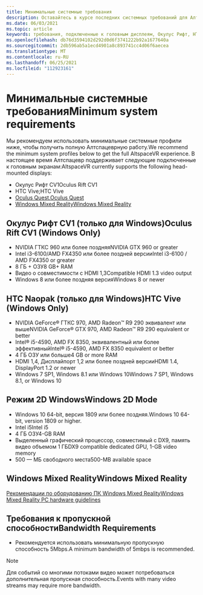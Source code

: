 ```yaml
---
title: Минимальные системные требования
description: Оставайтесь в курсе последних системных требований для Алтспацевр на дисплеях, подключенных к Head, Окулус Рифт и HTC Naopak.
ms.date: 06/03/2021
ms.topic: article
keywords: требования, подключенные к головным дисплеям, Окулус Рифт, HTC naopak, 2D-режим Windows
ms.openlocfilehash: db76d3594102d292d0d6f3741222b92a1677640a
ms.sourcegitcommit: 2db596ab5a1ecd4901a8c893741cc4d06f6aecea
ms.translationtype: MT
ms.contentlocale: ru-RU
ms.lasthandoff: 06/25/2021
ms.locfileid: "112923161"
---
```

# <a name="minimum-system-requirements"></a><span data-ttu-id="a8d9b-104">Минимальные системные требования</span><span class="sxs-lookup"><span data-stu-id="a8d9b-104">Minimum system requirements</span></span>

<span data-ttu-id="a8d9b-105">Мы рекомендуем использовать минимальные системные профили ниже, чтобы получить полную Алтспацеврную работу.</span><span class="sxs-lookup"><span data-stu-id="a8d9b-105">We recommend the minimum system profiles below to get the full AltspaceVR experience.</span></span> <span data-ttu-id="a8d9b-106">В настоящее время Алтспацевр поддерживает следующие подключенные к головным экранам:</span><span class="sxs-lookup"><span data-stu-id="a8d9b-106">AltspaceVR currently supports the following head-mounted displays:</span></span>

* <span data-ttu-id="a8d9b-107">Окулус Рифт CV1</span><span class="sxs-lookup"><span data-stu-id="a8d9b-107">Oculus Rift CV1</span></span>
* <span data-ttu-id="a8d9b-108">HTC Vive;</span><span class="sxs-lookup"><span data-stu-id="a8d9b-108">HTC Vive</span></span>
* [<span data-ttu-id="a8d9b-109">Oculus Quest.</span><span class="sxs-lookup"><span data-stu-id="a8d9b-109">Oculus Quest</span></span>](oculus-installation.md)
* [<span data-ttu-id="a8d9b-110">Windows Mixed Reality</span><span class="sxs-lookup"><span data-stu-id="a8d9b-110">Windows Mixed Reality</span></span>](wmr-installation.md)

## <a name="oculus-rift-cv1-windows-only"></a><span data-ttu-id="a8d9b-111">Окулус Рифт CV1 (только для Windows)</span><span class="sxs-lookup"><span data-stu-id="a8d9b-111">Oculus Rift CV1 (Windows Only)</span></span>

* <span data-ttu-id="a8d9b-112">NVIDIA ГТКС 960 или более поздняя</span><span class="sxs-lookup"><span data-stu-id="a8d9b-112">NVIDIA GTX 960 or greater</span></span> 
* <span data-ttu-id="a8d9b-113">Intel i3-6100/AMD FX4350 или более поздней версии</span><span class="sxs-lookup"><span data-stu-id="a8d9b-113">Intel i3-6100 / AMD FX4350 or greater</span></span> 
* <span data-ttu-id="a8d9b-114">8 ГБ + ОЗУ</span><span class="sxs-lookup"><span data-stu-id="a8d9b-114">8 GB+ RAM</span></span> 
* <span data-ttu-id="a8d9b-115">Видео о совместимости с HDMI 1,3</span><span class="sxs-lookup"><span data-stu-id="a8d9b-115">Compatible HDMI 1.3 video output</span></span> 
* <span data-ttu-id="a8d9b-116">Windows 8 или более поздняя версия</span><span class="sxs-lookup"><span data-stu-id="a8d9b-116">Windows 8 or newer</span></span> 

## <a name="htc-vive-windows-only"></a><span data-ttu-id="a8d9b-117">HTC Naopak (только для Windows)</span><span class="sxs-lookup"><span data-stu-id="a8d9b-117">HTC Vive (Windows Only)</span></span>

* <span data-ttu-id="a8d9b-118">NVIDIA GeForce® ГТКС 970, AMD Radeon™ R9 290 эквивалент или выше</span><span class="sxs-lookup"><span data-stu-id="a8d9b-118">NVIDIA GeForce® GTX 970, AMD Radeon™ R9 290 equivalent or better</span></span>
* <span data-ttu-id="a8d9b-119">Intel® i5-4590, AMD FX 8350, эквивалентный или более эффективный</span><span class="sxs-lookup"><span data-stu-id="a8d9b-119">Intel® i5-4590, AMD FX 8350 equivalent or better</span></span>   
* <span data-ttu-id="a8d9b-120">4 ГБ ОЗУ или больше</span><span class="sxs-lookup"><span data-stu-id="a8d9b-120">4 GB or more RAM</span></span>
* <span data-ttu-id="a8d9b-121">HDMI 1,4, Дисплайпорт 1,2 или более поздней версии</span><span class="sxs-lookup"><span data-stu-id="a8d9b-121">HDMI 1.4, DisplayPort 1.2 or newer</span></span>
* <span data-ttu-id="a8d9b-122">Windows 7 SP1, Windows 8.1 или Windows 10</span><span class="sxs-lookup"><span data-stu-id="a8d9b-122">Windows 7 SP1, Windows 8.1, or Windows 10</span></span>

## <a name="windows-2d-mode"></a><span data-ttu-id="a8d9b-123">Режим 2D Windows</span><span class="sxs-lookup"><span data-stu-id="a8d9b-123">Windows 2D Mode</span></span>

* <span data-ttu-id="a8d9b-124">Windows 10 64-bit, версия 1809 или более поздняя.</span><span class="sxs-lookup"><span data-stu-id="a8d9b-124">Windows 10 64-bit, version 1809 or higher.</span></span>
* <span data-ttu-id="a8d9b-125">Intel i5</span><span class="sxs-lookup"><span data-stu-id="a8d9b-125">Intel i5</span></span>
* <span data-ttu-id="a8d9b-126">4 ГБ ОЗУ</span><span class="sxs-lookup"><span data-stu-id="a8d9b-126">4-GB RAM</span></span>
* <span data-ttu-id="a8d9b-127">Выделенный графический процессор, совместимый с DX9, память видео объемом 1 ГБ</span><span class="sxs-lookup"><span data-stu-id="a8d9b-127">DX9 compatible dedicated GPU, 1-GB video memory</span></span>
* <span data-ttu-id="a8d9b-128">500 — МБ свободного места</span><span class="sxs-lookup"><span data-stu-id="a8d9b-128">500-MB available space</span></span> 

## <a name="windows-mixed-reality"></a><span data-ttu-id="a8d9b-129">Windows Mixed Reality</span><span class="sxs-lookup"><span data-stu-id="a8d9b-129">Windows Mixed Reality</span></span>

[<span data-ttu-id="a8d9b-130">Рекомендации по оборудованию ПК Windows Mixed Reality</span><span class="sxs-lookup"><span data-stu-id="a8d9b-130">Windows Mixed Reality PC hardware guidelines</span></span>](https://docs.microsoft.com/windows/mixed-reality/enthusiast-guide/windows-mixed-reality-minimum-pc-hardware-compatibility-guidelines)

## <a name="bandwidth-requirements"></a><span data-ttu-id="a8d9b-131">Требования к пропускной способности</span><span class="sxs-lookup"><span data-stu-id="a8d9b-131">Bandwidth Requirements</span></span>

* <span data-ttu-id="a8d9b-132">Рекомендуется использовать минимальную пропускную способность 5Mbps.</span><span class="sxs-lookup"><span data-stu-id="a8d9b-132">A minimum bandwidth of 5mbps is recommended.</span></span>

> [!NOTE]
> <span data-ttu-id="a8d9b-133">Для событий со многими потоками видео может потребоваться дополнительная пропускная способность.</span><span class="sxs-lookup"><span data-stu-id="a8d9b-133">Events with many video streams may require more bandwidth.</span></span>